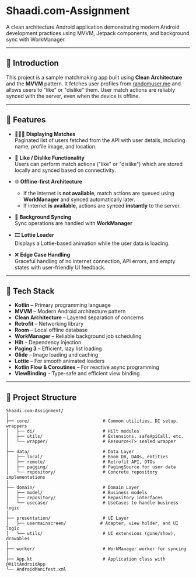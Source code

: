 # Shaadi.com-Assignment

A clean architecture Android application demonstrating modern Android development practices using MVVM, Jetpack components, and background sync with WorkManager.

---

## 🧠 Introduction

This project is a sample matchmaking app built using **Clean Architecture** and the **MVVM** pattern. It fetches user profiles from [randomuser.me](https://randomuser.me/) and allows users to "like" or "dislike" them. User match actions are reliably synced with the server, even when the device is offline.

---

## 🧩 Features

- 🧑‍🤝‍🧑 **Displaying Matches**  
  Paginated list of users fetched from the API with user details, including name, profile image, and location.

- 💖 **Like / Dislike Functionality**  
  Users can perform match actions ("like" or "dislike") which are stored locally and synced based on connectivity.

- 🌐 **Offline-first Architecture**  
  - If the internet is **not available**, match actions are queued using **WorkManager** and synced automatically later.
  - If internet **is available**, actions are synced **instantly** to the server.

- 🔄 **Background Syncing**  
  Sync operations are handled with **WorkManager**

- 🎞 **Lottie Loader**  
  Displays a Lottie-based animation while the user data is loading.

- ❌ **Edge Case Handling**  
  Graceful handling of no internet connection, API errors, and empty states with user-friendly UI feedback.

---

## 🔧 Tech Stack

- **Kotlin** – Primary programming language
- **MVVM** – Modern Android architecture pattern
- **Clean Architecture** – Layered separation of concerns
- **Retrofit** – Networking library
- **Room** – Local offline database
- **WorkManager** – Reliable background job scheduling
- **Hilt** – Dependency injection
- **Paging 3** – Efficient, lazy list loading
- **Glide** – Image loading and caching
- **Lottie** – For smooth animated loaders
- **Kotlin Flow & Coroutines** – For reactive async programming
- **ViewBinding** – Type-safe and efficient view binding

---

## 📁 Project Structure

```text
Shaadi.com-Assignment/
│
├── core/                            # Common utilities, DI setup, wrappers
│   ├── di/                          # Hilt modules
│   ├── utils/                       # Extensions, safeApiCall, etc.
│   └── wrapper/                     # Resource<T> sealed wrapper
│
├── data/                            # Data Layer
│   ├── local/                       # Room DB, DAOs, entities
│   ├── remote/                      # Retrofit API, DTOs
│   ├── pagging/                     # PagingSource for user data
│   └── repository/                  # Concrete repository implementations
│
├── domain/                          # Domain Layer
│   ├── model/                       # Business models
│   ├── repository/                  # Repository interfaces
│   └── usecase/                     # UseCases to handle business logic
│
├── presentation/                    # UI Layer
│   ├── usermainscreen/             # Adapter, view holder, and UI logic
│   └── utils/                       # UI extensions (gone/show), drawables
│
├── worker/                          # WorkManager worker for syncing
│
├── App.kt                           # Application class with @HiltAndroidApp
└── AndroidManifest.xml
